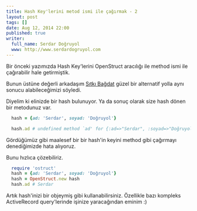 ```yaml
---
title: Hash Key'lerini metod ismi ile çağırmak - 2
layout: post
tags: []
date: Aug 12, 2014 22:00
published: true
writer:
  full_name: Serdar Doğruyol
  www: http://www.serdardogruyol.com
---
```


Bir önceki yazımızda Hash Key'lerini OpenStruct aracılığı ile method ismi ile çağırabilir hale getirmiştik.

Bunun üstüne değerli arkadaşım [Sıtkı Bağdat](https://twitter.com/sitkibagdat) güzel bir alternatif yolla
aynı sonucu alabileceğimizi söyledi.

Diyelim ki elinizde bir hash bulunuyor. Ya da sonuç olarak size hash dönen bir metodunuz var.

  ```ruby
    hash = {ad: 'Serdar', soyad: 'Doğruyol'}

    hash.ad # undefined method `ad' for {:ad=>"Serdar", :soyad=>"Doğruyol"}:Hash

  ```
Gördüğümüz gibi maalesef bir bir hash'in keyini method gibi çağırmayı denediğimizde hata alıyoruz.

Bunu hızlıca çözebiliriz.

  ```ruby
    require 'ostruct'
    hash = {ad: 'Serdar', soyad: 'Doğruyol'}
    hash = OpenStruct.new hash
    hash.ad # Serdar
  ```

Artık hash'inizi bir objeymiş gibi kullanabilirsiniz. Özellikle bazı kompleks ActiveRecord query'lerinde
işinize yaracağından eminim :)
